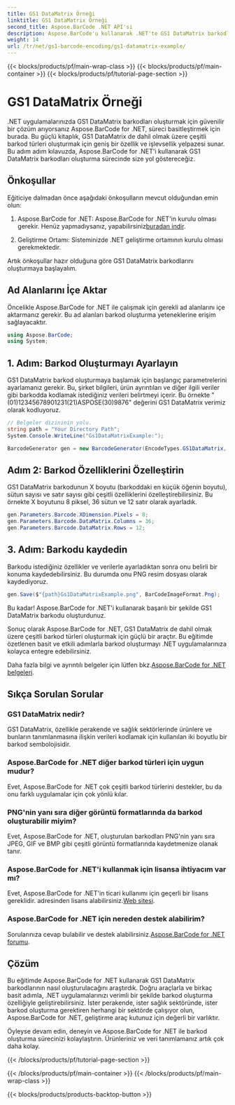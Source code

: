 ```yaml
---
title: GS1 DataMatrix Örneği
linktitle: GS1 DataMatrix Örneği
second_title: Aspose.BarCode .NET API'si
description: Aspose.BarCode'u kullanarak .NET'te GS1 DataMatrix barkodlarını nasıl oluşturacağınızı öğrenin. Yalnızca birkaç adımda kolaylıkla ve verimli bir şekilde barkodlar oluşturun.
weight: 14
url: /tr/net/gs1-barcode-encoding/gs1-datamatrix-example/
---
```


{{< blocks/products/pf/main-wrap-class >}}
{{< blocks/products/pf/main-container >}}
{{< blocks/products/pf/tutorial-page-section >}}

# GS1 DataMatrix Örneği


.NET uygulamalarınızda GS1 DataMatrix barkodları oluşturmak için güvenilir bir çözüm arıyorsanız Aspose.BarCode for .NET, süreci basitleştirmek için burada. Bu güçlü kitaplık, GS1 DataMatrix de dahil olmak üzere çeşitli barkod türleri oluşturmak için geniş bir özellik ve işlevsellik yelpazesi sunar. Bu adım adım kılavuzda, Aspose.BarCode for .NET'i kullanarak GS1 DataMatrix barkodları oluşturma sürecinde size yol göstereceğiz.

## Önkoşullar

Eğiticiye dalmadan önce aşağıdaki önkoşulların mevcut olduğundan emin olun:

1. Aspose.BarCode for .NET: Aspose.BarCode for .NET'in kurulu olması gerekir. Henüz yapmadıysanız, yapabilirsiniz[buradan indir](https://releases.aspose.com/barcode/net/).

2. Geliştirme Ortamı: Sisteminizde .NET geliştirme ortamının kurulu olması gerekmektedir.

Artık önkoşullar hazır olduğuna göre GS1 DataMatrix barkodlarını oluşturmaya başlayalım.

## Ad Alanlarını İçe Aktar

Öncelikle Aspose.BarCode for .NET ile çalışmak için gerekli ad alanlarını içe aktarmanız gerekir. Bu ad alanları barkod oluşturma yeteneklerine erişim sağlayacaktır.

```csharp
using Aspose.BarCode;
using System;
```

## 1. Adım: Barkod Oluşturmayı Ayarlayın

GS1 DataMatrix barkod oluşturmaya başlamak için başlangıç parametrelerini ayarlamanız gerekir. Bu, şirket bilgileri, ürün ayrıntıları ve diğer ilgili veriler gibi barkodda kodlamak istediğiniz verileri belirtmeyi içerir. Bu örnekte "(01)12345678901231(21)ASPOSE(30)9876" değerini GS1 DataMatrix verimiz olarak kodluyoruz.

```csharp
// Belgeler dizininin yolu.
string path = "Your Directory Path";
System.Console.WriteLine("Gs1DataMatrixExample:");

BarcodeGenerator gen = new BarcodeGenerator(EncodeTypes.GS1DataMatrix, "(01)12345678901231(21)ASPOSE(30)9876");
```

## Adım 2: Barkod Özelliklerini Özelleştirin

GS1 DataMatrix barkodunun X boyutu (barkoddaki en küçük öğenin boyutu), sütun sayısı ve satır sayısı gibi çeşitli özelliklerini özelleştirebilirsiniz. Bu örnekte X boyutunu 8 piksel, 36 sütun ve 12 satır olarak ayarladık.

```csharp
gen.Parameters.Barcode.XDimension.Pixels = 8;
gen.Parameters.Barcode.DataMatrix.Columns = 36;
gen.Parameters.Barcode.DataMatrix.Rows = 12;
```

## 3. Adım: Barkodu kaydedin

Barkodu istediğiniz özellikler ve verilerle ayarladıktan sonra onu belirli bir konuma kaydedebilirsiniz. Bu durumda onu PNG resim dosyası olarak kaydediyoruz.

```csharp
gen.Save($"{path}Gs1DataMatrixExample.png", BarCodeImageFormat.Png);
```

Bu kadar! Aspose.BarCode for .NET'i kullanarak başarılı bir şekilde GS1 DataMatrix barkodu oluşturdunuz.

Sonuç olarak Aspose.BarCode for .NET, GS1 DataMatrix de dahil olmak üzere çeşitli barkod türleri oluşturmak için güçlü bir araçtır. Bu eğitimde özetlenen basit ve etkili adımlarla barkod oluşturmayı .NET uygulamalarınıza kolayca entegre edebilirsiniz.

 Daha fazla bilgi ve ayrıntılı belgeler için lütfen bkz.[Aspose.BarCode for .NET belgeleri](https://reference.aspose.com/barcode/net/).

## Sıkça Sorulan Sorular

### GS1 DataMatrix nedir?
GS1 DataMatrix, özellikle perakende ve sağlık sektörlerinde ürünlere ve bunların tanımlanmasına ilişkin verileri kodlamak için kullanılan iki boyutlu bir barkod sembolojisidir.

### Aspose.BarCode for .NET diğer barkod türleri için uygun mudur?
Evet, Aspose.BarCode for .NET çok çeşitli barkod türlerini destekler, bu da onu farklı uygulamalar için çok yönlü kılar.

### PNG'nin yanı sıra diğer görüntü formatlarında da barkod oluşturabilir miyim?
Evet, Aspose.BarCode for .NET, oluşturulan barkodları PNG'nin yanı sıra JPEG, GIF ve BMP gibi çeşitli görüntü formatlarında kaydetmenize olanak tanır.

### Aspose.BarCode for .NET'i kullanmak için lisansa ihtiyacım var mı?
 Evet, Aspose.BarCode for .NET'in ticari kullanımı için geçerli bir lisans gereklidir. adresinden lisans alabilirsiniz.[Web sitesi](https://purchase.aspose.com/buy).

### Aspose.BarCode for .NET için nereden destek alabilirim?
 Sorularınıza cevap bulabilir ve destek alabilirsiniz.[Aspose.BarCode for .NET forumu](https://forum.aspose.com/c/barcode/13).

## Çözüm

Bu eğitimde Aspose.BarCode for .NET kullanarak GS1 DataMatrix barkodlarının nasıl oluşturulacağını araştırdık. Doğru araçlarla ve birkaç basit adımla, .NET uygulamalarınızı verimli bir şekilde barkod oluşturma özelliğiyle geliştirebilirsiniz. İster perakende, ister sağlık sektöründe, ister barkod oluşturma gerektiren herhangi bir sektörde çalışıyor olun, Aspose.BarCode for .NET, geliştirme araç kutunuz için değerli bir varlıktır.

Öyleyse devam edin, deneyin ve Aspose.BarCode for .NET ile barkod oluşturma sürecinizi kolaylaştırın. Ürünleriniz ve veri tanımlamanız artık çok daha kolay.

{{< /blocks/products/pf/tutorial-page-section >}}

{{< /blocks/products/pf/main-container >}}
{{< /blocks/products/pf/main-wrap-class >}}

{{< blocks/products/products-backtop-button >}}
